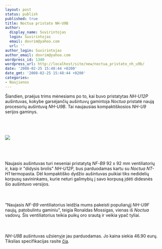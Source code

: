 ```yaml
---
layout: post
status: publish
published: true
title: Noctua pristato NH-U9B
author:
  display_name: Suvirintojas
  login: Suvirintojas
  email: dovrim@yahoo.com
  url: ''
author_login: Suvirintojas
author_email: dovrim@yahoo.com
wordpress_id: 1340
wordpress_url: http://localhost/site/new/noctua_pristato_nh_u9b/
date: '2008-02-25 15:48:44 +0200'
date_gmt: '2008-02-25 15:48:44 +0200'
categories:
- Naujienos
---
```

<p>Šiandien, praėjus trims mėnesiams po to, kai buvo pristatytas <i>NH-U12P</i> aušintuvas, kokybe garsėjančių aušintuvų gamintoja <i>Noctua</i> pristatė naują procesorių aušintuvą <i>NH-U9B</i>. Tai naujausias kompaktiškosios <i>NH-U9</i> serijos gaminys.<br />
<br><br />
<br><br><img src="http://img137.imageshack.us/img137/1640/noctuanhu9b1qv2.jpg"><br><br />
<br><br />
<br>Naujasis aušintuvas turi neseniai pristatytą <i>NF-B9</i> 92 x 92 mm ventiliatorių ir, kaip ir &quot;didysis brolis&quot; <i>NH-U12P</i>, bus parduodamas kartu su <i>Noctua NT-H1</i> termopasta. Dėl kompaktiško dydžio aušintuvas puikiai tiks nedidelių korpusų savininkams, kurie neturi galimybių į savo korpusą įdėti didesnės šio aušintuvo versijos.<br />
<br><br />
<br>&quot;Naujasis <i>NF-B9</i> ventiliatorius leidžia mums pakeisti populiarųjį <i>NH-U9F</i> naujų, patobulintu gaminiu&quot;, teigia Ronaldas Mossigas, vienas iš <i>Noctua</i> vadovų. Šis ventiliatorius teikia puikų oro srautą ir veikia ypač tyliai.<br />
<br><br />
<br><i>NH-U9B</i> aušintuvas užsienyje jau parduodamas. Jo kaina siekia 46.90 eurų. Tikslias specifikacijas rasite <a class="ns" href="http://www.noctua.at/main.php?show=productview&products_id=17&lng=en">čia</a>.</p>
